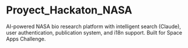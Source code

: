 # Proyect_Hackaton_NASA
AI-powered NASA bio research platform with intelligent search (Claude), user authentication, publication system, and i18n support. Built for Space Apps Challenge.
